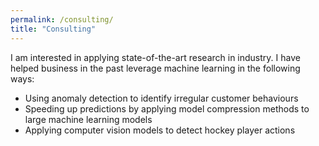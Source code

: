 ```yaml
---
permalink: /consulting/
title: "Consulting"
---
```


I am interested in applying state-of-the-art research in industry. I have helped business in the past leverage machine 
learning in the following ways:

- Using anomaly detection to identify irregular customer behaviours
- Speeding up predictions by applying model compression methods to large machine learning models
- Applying computer vision models to detect hockey player actions